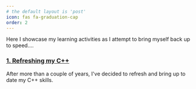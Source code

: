 ```yaml
---
# the default layout is 'post'
icon: fas fa-graduation-cap
order: 2
---
```


Here I showcase my learning activities as I attempt to bring myself back up to speed....

### [1. Refreshing my C++](https://designcodemastery.com/posts/refreshing-my-c++/)
After more than a couple of years, I've decided to refresh and bring up to date my C++ skills.
